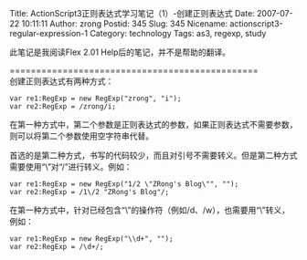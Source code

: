 Title: ActionScript3正则表达式学习笔记（1）-创建正则表达式
Date: 2007-07-22 10:11:11
Author: zrong
Postid: 345
Slug: 345
Nicename: actionscript3-regular-expression-1
Category: technology
Tags: as3, regexp, study

此笔记是我阅读Flex 2.01 Help后的笔记，并不是帮助的翻译。

===============================================  
创建正则表达式有两种方式：

``` {lang="actionscript"}
var re1:RegExp = new RegExp("zrong", "i");
var re2:RegExp = /zrong/i;
```

在第一种方式中，第二个参数是正则表达式的参数，如果正则表达式不需要参数，则可以将第二个参数使用空字符串代替。  

首选的是第二种方式，书写的代码较少，而且对引号不需要转义。但是第二种方式需要使用“\\”对“/”进行转义。例如：

``` {lang="actionscript"}
var re1:RegExp = new RegExp("1/2 \"ZRong's Blog\"", "");
var re2:RegExp = /1\/2 "ZRong's Blog"/;
```

在第一种方式中，针对已经包含“\\”的操作符（例如/d、/w），也需要用“\\”转义，例如：

``` {lang="actionscript"}
var re1:RegExp = new RegExp("\\d+", "");
var re2:RegExp = /\d+/;
```
